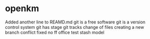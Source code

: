 # openkm
Added another line to REAMD.md
git is a free software
git is a version control system
git has stage
git tracks change of files
creating a new branch 
conflict fixed
no ff 
office
test stash model
